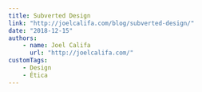 ```yaml
---
title: Subverted Design
link: "http://joelcalifa.com/blog/subverted-design/"
date: "2018-12-15"
authors:
    - name: Joel Califa
      url: "http://joelcalifa.com/"
customTags:
    - Design
    - Ética
---
```

